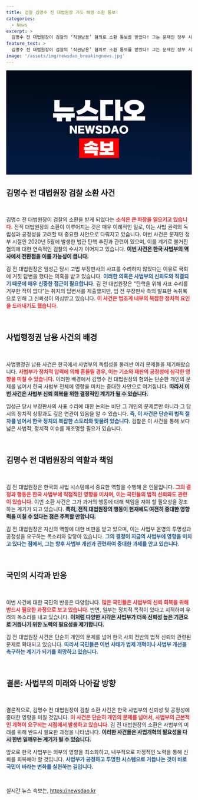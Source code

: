 ```yaml
---
title: 검찰 김명수 전 대법원장 거짓 해명 소환 통보!
categories:
  - News
excerpt: >
  김명수 전 대법원장이 검찰의 ‘직권남용’ 혐의로 소환 통보를 받았다! 그는 문재인 정부 시절 판사의 사표 수리와 관련해 거짓 답변을 한 혐의를 받고 있으며, 이는 사법부의 충격적인 논란을 예고한다. 클릭하고 자세한 내막을 확인해보세요!
feature_text: >
  김명수 전 대법원장이 검찰의 ‘직권남용’ 혐의로 소환 통보를 받았다! 그는 문재인 정부 시절 판사의 사표 수리와 관련해 거짓 답변을 한 혐의를 받고 있으며, 이는 사법부의 충격적인 논란을 예고한다. 클릭하고 자세한 내막을 확인해보세요!
image: '/assets/img/newsdao_breakingnews.jpg'
---
```


<p><img src="/assets/img/newsdao_breakingnews.jpg" alt="ranknews 속보" /></p>

<h2 data-ke-size="size26">김명수 전 대법원장 검찰 소환 사건</h2>

<p data-ke-size="size16">&nbsp;</p>

<p>김명수 전 대법원장이 검찰의 소환을 받게 되었다는 <b><span style="color: #ee2323;">소식은 큰 파장을 일으키고 있습니다.</span></b> 전직 대법원장의 소환이 이루어지는 것은 매우 이례적인 일로, 이는 사법 권력의 독립성과 공정성을 고려할 때 중요한 사안으로 다뤄지고 있습니다. 이번 사건은 문재인 정부 시절인 2020년 5월에 발생한 법관 탄핵 추진과 관련이 있으며, 이를 계기로 불거진 혐의에 대한 연속적인 검찰의 수사가 이어지고 있습니다. <b><span style="background-color: #21538527;">이번 사건은 한국 사법부의 역사에서 전환점을 이룰 가능성이 큽니다.</span></b></p>

<p>김 전 대법원장은 임성근 당시 고법 부장판사의 사표를 수리하지 않았다는 이유로 국회에 거짓 답변을 했다는 의혹을 받고 있습니다. <b><span style="color: #1a5490;">이러한 의혹은 사법부의 신뢰도와 직결되기 때문에 매우 신중한 접근이 필요합니다.</span></b> 김 전 대법원장은 "탄핵을 위해 사표 수리를 거부한 적이 없다"는 취지의 답변서를 제출했지만, 임 전 부장판사 측의 발표한 녹취록으로 인해 그 신뢰성이 의심받고 있습니다. <b><span style="color: #ee2323;">이 사건은 법조계 내부의 복잡한 정치적 요인을 드러내기도 했습니다.</span></b></p>

<p data-ke-size="size16">&nbsp;</p>

<h2 data-ke-size="size26">사법행정권 남용 사건의 배경</h2>

<p data-ke-size="size16">&nbsp;</p>

<p>사법행정권 남용 사건은 한국에서 사법부의 독립성을 둘러싼 여러 문제들을 제기해왔습니다. <b><span style="color: #ee2323;">사법부가 정치적 압력에 의해 흔들릴 경우, 이는 기소와 재판의 공정성에 심각한 영향을 미칠 수 있습니다.</span></b> 이러한 배경에서 김명수 전 대법원장의 혐의는 단순한 개인의 문제를 넘어서 한국 사법부 전체에 영향을 미치는 중대한 사안으로 여겨집니다. <b><span style="background-color: #21538527;">따라서 이번 사건은 사법부 신뢰 회복을 위한 결정적인 계기가 될 수 있습니다.</span></b></p>

<p>임성근 당시 부장판사의 사표 수리에 대한 논의는 비단 그 개인의 문제뿐만 아니라 그 당시의 정치적 상황과도 깊은 연관이 있음을 알 수 있습니다. <b><span style="color: #1a5490;">즉, 이 사건은 단순히 법적 절차를 넘어서 한국 정치의 복잡한 스토리와 맞물려 있습니다.</span></b> 검찰은 이 사건을 통해 보다 넓은 사법적, 정치적 이슈를 재조명할 필요가 있습니다.</p>

<p data-ke-size="size16">&nbsp;</p>

<h2 data-ke-size="size26">김명수 전 대법원장의 역할과 책임</h2>

<p data-ke-size="size16">&nbsp;</p>

<p>김 전 대법원장은 한국의 사법 시스템에서 중요한 역할을 수행해 온 인물입니다. <b><span style="color: #ee2323;">그의 결정과 행동은 한국 사법부에 직접적인 영향을 미치며, 이는 국민들의 법적 신뢰와도 관련이 있습니다.</span></b> 이번 소환 사건은 그가 과거의 행동에 대해 책임을 져야 할 필요성을 강조하는 계기가 되고 있습니다. <b><span style="background-color: #21538527;">특히, 전직 대법원장의 행동이 현재에도 여전히 중대한 영향력을 미칠 수 있다는 점은 주목할 만합니다.</span></b></p>

<p>김 전 대법원장은 자신의 역할에 대한 비판을 받고 있으며, 이는 사법부 운영의 투명성과 공정성을 요구하는 목소리와 맞닿아 있습니다. <b><span style="color: #1a5490;">그의 결정이 지금의 사법부에 영향을 미치고 있다는 점에서, 그는 향후 사법부 개선과 관련하여 중대한 과제를 안고 있습니다.</span></b></p>

<p data-ke-size="size16">&nbsp;</p>

<h2 data-ke-size="size26">국민의 시각과 반응</h2>

<p data-ke-size="size16">&nbsp;</p>

<p>이번 사건에 대한 국민의 반응은 다양합니다. <b><span style="color: #ee2323;">많은 국민들은 사법부의 신뢰 회복을 위해 반드시 필요한 과정으로 보고 있습니다.</span></b> 반면, 일부는 정치적 목적이 있다고 지적하며 우려의 목소리를 내고 있습니다. <b><span style="background-color: #21538527;">이처럼 다양한 시각은 사법부가 더욱 신뢰성 높은 기관으로 거듭나기 위한 노력의 필요성을 제기합니다.</span></b></p>

<p>김 전 대법원장 사건은 단순히 개인의 문제를 넘어 한국 사회 전반의 법적 신뢰와 관련된 문제로 확대되고 있습니다. <b><span style="color: #1a5490;">따라서 국민들은 이번 사태가 법제 개혁이나 사법부 개선을 촉구하는 계기가 되기를 희망하고 있습니다.</span></b></p>

<p data-ke-size="size16">&nbsp;</p>

<h2 data-ke-size="size26">결론: 사법부의 미래와 나아갈 방향</h2>

<p data-ke-size="size16">&nbsp;</p>

<p>결론적으로, 김명수 전 대법원장이 검찰 소환 사건은 한국 사법부의 신뢰성 및 공정성에 중대한 영향을 미칠 것입니다. <b><span style="color: #ee2323;">이 사건은 단순히 개인의 문제를 넘어서, 사법부의 근본적인 개혁이 요구되는 시점에서 발생하고 있습니다.</span></b> 김 전 대법원장의 소환은 사법부의 미래를 위해 반드시 필요한 과정을 나타냅니다. <b><span style="background-color: #21538527;">이러한 사건들은 사법개혁의 필요성을 다시 한번 일깨우는 계기가 될 수 있습니다.</span></b></p>

<p>앞으로 한국 사법부는 외부의 영향을 최소화하고, 내부적으로 자정적인 노력을 통해 신뢰를 회복해야 할 것입니다. <b><span style="color: #1a5490;">사법부가 공정하고 투명한 시스템으로 거듭나는 것이 바로 국민이 바라는 변화를 실현하는 길입니다.</span></b></p>

<p data-ke-size="size16">&nbsp;</p>
실시간 뉴스 속보는, <a href="https://newsdao.kr" rel="dofollow">https://newsdao.kr</a>


